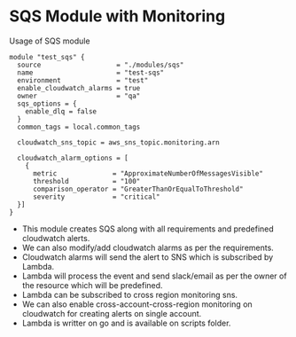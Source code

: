 # SQS Module with Monitoring

Usage of SQS module

```hcl
module "test_sqs" {
  source                   = "./modules/sqs"
  name                     = "test-sqs"
  environment              = "test"
  enable_cloudwatch_alarms = true
  owner                    = "qa"
  sqs_options = {
    enable_dlq = false
  }
  common_tags = local.common_tags

  cloudwatch_sns_topic = aws_sns_topic.monitoring.arn

  cloudwatch_alarm_options = [
    {
      metric              = "ApproximateNumberOfMessagesVisible"
      threshold           = "100"
      comparison_operator = "GreaterThanOrEqualToThreshold"
      severity            = "critical"
  }]
}
```

* This module creates SQS along with all requirements and predefined cloudwatch alerts.
* We can also modify/add cloudwatch alarms as per the requirements.
* Cloudwatch alarms will send the alert to SNS which is subscribed by Lambda.
* Lambda will process the event and send slack/email as per the owner of the resource which will be predefined.
* Lambda can be subscribed to cross region monitoring sns.
* We can also enable cross-account-cross-region monitoring on cloudwatch for creating alerts on single account.
* Lambda is writter on go and is available on scripts folder.
